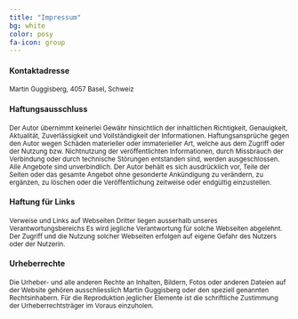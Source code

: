 ```yaml
---
title: "Impressum"
bg: white
color: posy
fa-icon: group
---
```

#### Kontaktadresse
<small>Martin Guggisberg, 4057 Basel, Schweiz</small>
#### Haftungsausschluss
<small>Der Autor übernimmt keinerlei Gewähr hinsichtlich der  inhaltlichen Richtigkeit, Genauigkeit, Aktualität, Zuverlässigkeit und  Vollständigkeit der Informationen. Haftungsansprüche gegen den Autor wegen Schäden materieller  oder immaterieller Art, welche aus dem Zugriff oder der Nutzung bzw.  Nichtnutzung der veröffentlichten Informationen, durch Missbrauch der  Verbindung oder durch technische Störungen entstanden sind, werden  ausgeschlossen. Alle  Angebote sind unverbindlich. Der Autor behält es sich ausdrücklich vor, Teile  der Seiten oder das gesamte Angebot ohne gesonderte Ankündigung zu verändern,  zu ergänzen, zu löschen oder die Veröffentlichung zeitweise oder endgültig  einzustellen.</small>
#### Haftung für Links
<small>Verweise und Links auf Webseiten  Dritter liegen ausserhalb unseres Verantwortungsbereichs Es wird jegliche Verantwortung für solche Webseiten  abgelehnt.  Der Zugriff und die Nutzung solcher Webseiten erfolgen  auf eigene Gefahr des Nutzers oder der Nutzerin.</small>
#### Urheberrechte
<small>Die Urheber- und alle anderen Rechte an Inhalten, Bildern, Fotos oder anderen Dateien auf der Website gehören ausschliesslich Martin Guggisberg oder den speziell genannten  Rechtsinhabern. Für die Reproduktion jeglicher Elemente ist die schriftliche Zustimmung der Urheberrechtsträger im Voraus einzuholen.</small>